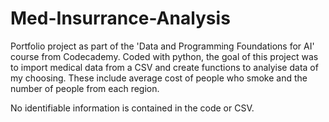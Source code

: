 # Med-Insurrance-Analysis
Portfolio project as part of the 'Data and Programming Foundations for AI' course from Codecademy. Coded with python, the goal of this project was to import medical data from a CSV and create functions to analyise data of my choosing. These include average cost of people who smoke and the number of people from each region.

No identifiable information is contained in the code or CSV. 
